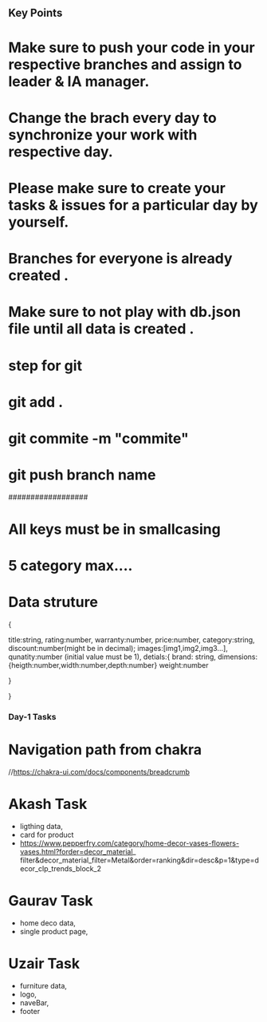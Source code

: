 
## Key Points ##
# Make sure to push your code in your respective branches and assign to leader & IA manager.
# Change the brach  every day to synchronize your work with respective day.

# Please make sure to create your tasks &  issues for a particular day by yourself.

# Branches for everyone is already created .

# Make sure to not play with db.json file until all data is created .


# step for git

# git add .
# git commite -m "commite"

# git push branch name
##################

# All keys must be in smallcasing
# 5 category max....
#


# Data struture 
{

title:string,
rating:number,
warranty:number,
price:number,
category:string,
discount:number(might be in decimal);
images:[img1,img2,img3...],
qunatity:number (initial value must be 1),
detials:{
brand: string,
dimensions:{heigth:number,width:number,depth:number}
weight:number

}



}

### Day-1 Tasks ###
# Navigation path from chakra 
//https://chakra-ui.com/docs/components/breadcrumb

# Akash Task
* ligthing data,
* card for product
* https://www.pepperfry.com/category/home-decor-vases-flowers-vases.html?forder=decor_material_
filter&decor_material_filter=Metal&order=ranking&dir=desc&p=1&type=decor_clp_trends_block_2


# Gaurav  Task
* home deco data,
* single product page,

# Uzair Task
* furniture data,
* logo,
* naveBar,
* footer
